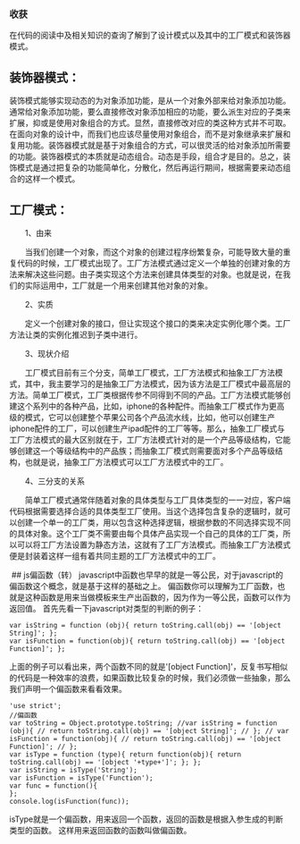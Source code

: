 ### 收获

在代码的阅读中及相关知识的查询了解到了设计模式以及其中的工厂模式和装饰器模式。

## 装饰器模式：
 装饰模式能够实现动态的为对象添加功能，是从一个对象外部来给对象添加功能。通常给对象添加功能，要么直接修改对象添加相应的功能，要么派生对应的子类来扩展，抑或是使用对象组合的方式。显然，直接修改对应的类这种方式并不可取。在面向对象的设计中，而我们也应该尽量使用对象组合，而不是对象继承来扩展和复用功能。装饰器模式就是基于对象组合的方式，可以很灵活的给对象添加所需要的功能。装饰器模式的本质就是动态组合。动态是手段，组合才是目的。总之，装饰模式是通过把复杂的功能简单化，分散化，然后再运行期间，根据需要来动态组合的这样一个模式。
 
 ## 工厂模式：
 　　1、由来　　　　

　　当我们创建一个对象，而这个对象的创建过程序纷繁复杂，可能导致大量的重复代码的时候，工厂模式出现了。工厂方法模式通过定义一个单独的创建对象的方法来解决这些问题。由子类实现这个方法来创建具体类型的对象。也就是说，在我们的实际运用中，工厂就是一个用来创建其他对象的对象。

　　2、实质

　　定义一个创建对象的接口，但让实现这个接口的类来决定实例化哪个类。工厂方法让类的实例化推迟到子类中进行。

　　3、现状介绍

　　工厂模式目前有三个分支，简单工厂模式，工厂方法模式和抽象工厂方法模式，其中，我主要学习的是抽象工厂方法模式，因为该方法是工厂模式中最高层的方法。简单工厂模式，工厂类根据传参不同得到不同的产品。工厂方法模式能够创建这个系列中的各种产品，比如，iphone的各种配件。而抽象工厂模式作为更高级的模式，它可以创建整个苹果公司各个产品流水线，比如，他可以创建生产iphone配件的工厂，可以创建生产ipad配件的工厂等等。那么，抽象工厂模式与工厂方法模式的最大区别就在于，工厂方法模式针对的是一个产品等级结构，它能够创建这一个等级结构中的产品族；而抽象工厂模式则需要面对多个产品等级结构，也就是说，抽象工厂方法模式可以工厂方法模式中的工厂。

　　4、三分支的关系

　　简单工厂模式通常伴随着对象的具体类型与工厂具体类型的一一对应，客户端代码根据需要选择合适的具体类型工厂使用。当这个选择包含复杂的逻辑时，就可以创建一个单一的工厂类，用以包含这种选择逻辑，根据参数的不同选择实现不同的具体对象。这个工厂类不需要由每个具体产品实现一个自己的具体的工厂类，所以可以将工厂方法设置为静态方法，这就有了工厂方法模式。而抽象工厂方法模式便是封装着这样一组有着共同主题的工厂方法模式中的工厂。
  
  ## js偏函数（转）
javascript中函数也早早的就是一等公民，对于javascript的偏函数这个概念，就是基于这样的基础之上。
偏函数你可以理解为工厂函数，也就是这种函数是用来当做模板来生产出函数的，因为作为一等公民，函数可以作为返回值。
首先先看一下javascript对类型的判断的例子：
```var toString = Object.prototype.toString;
var isString = function (obj){ return toString.call(obj) == '[object String]'; }; 
var isFunction = function(obj){ return toString.call(obj) == '[object Function]'; };
````
上面的例子可以看出来，两个函数不同的就是'[object Function]'，反复书写相似的代码是一种效率的浪费，如果函数比较复杂的时候，我们必须做一些抽象，那么我们声明一个偏函数来看看效果。
```
'use strict';
//偏函数
var toString = Object.prototype.toString; //var isString = function (obj){ // return toString.call(obj) == '[object String]'; // }; // var isFunction = function(obj){ // return toString.call(obj) == '[object Function]'; // };
var isType = function (type){ return function(obj){ return toString.call(obj) == '[object '+type+']'; }; };
var isString = isType('String');
var isFunction = isType('Function');
var func = function(){
};
console.log(isFunction(func));
```
isType就是一个偏函数，用来返回一个函数，返回的函数是根据入参生成的判断类型的函数。
这样用来返回函数的函数叫做偏函数。

